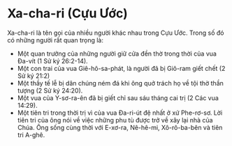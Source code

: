 # Xa-cha-ri (Cựu Ước)

Xa-cha-ri là tên gọi của nhiều người khác nhau trong Cựu Ước. Trong số đó có những người rất quan trọng là:
- Một quan trưởng của những người giữ cửa đền thờ trong thời của vua Đa-vít (1 Sử ký 26:2-14).
- Một con trai của vua Giê-hô-sa-phát, là người đã bị Giô-ram giết chết (2 Sử ký 21:2)
- Một thầy tế lễ bị dân chúng ném đá khi ông quở trách họ về tội thờ thần tượng (2 Sử ký 24:20).
- Một vua của Y-sơ-ra-ên đã bị giết chỉ sau sáu tháng cai trị (2 Các vua 14:29).
- Một tiên tri trong thời trị vì của vua Đa-ri-út đệ nhất ở xứ Phe-rơ-sơ. Lời tiên tri của ông nói về việc những phu tù được trở về xây lại nhà của Chúa. Ông sống cùng thời với E-xơ-ra, Nê-hê-mi, Xô-rô-ba-bên và tiên tri A-ghê.

